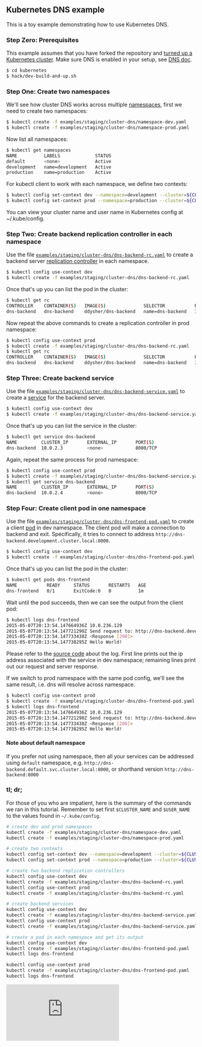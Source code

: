 ## Kubernetes DNS example

This is a toy example demonstrating how to use Kubernetes DNS.

### Step Zero: Prerequisites

This example assumes that you have forked the repository and [turned up a Kubernetes cluster](https://kubernetes.io/docs/setup/pick-right-solution/). Make sure DNS is enabled in your setup, see [DNS doc](https://github.com/kubernetes/dns).

```sh
$ cd kubernetes
$ hack/dev-build-and-up.sh
```

### Step One: Create two namespaces

We'll see how cluster DNS works across multiple [namespaces](https://kubernetes.io/docs/concepts/overview/working-with-objects/namespaces/), first we need to create two namespaces:

```sh
$ kubectl create -f examples/staging/cluster-dns/namespace-dev.yaml
$ kubectl create -f examples/staging/cluster-dns/namespace-prod.yaml
```

Now list all namespaces:

```sh
$ kubectl get namespaces
NAME          LABELS             STATUS
default       <none>             Active
development   name=development   Active
production    name=production    Active
```

For kubectl client to work with each namespace, we define two contexts:

```sh
$ kubectl config set-context dev --namespace=development --cluster=${CLUSTER_NAME} --user=${USER_NAME}
$ kubectl config set-context prod --namespace=production --cluster=${CLUSTER_NAME} --user=${USER_NAME}
```

You can view your cluster name and user name in Kubernetes config at ~/.kube/config.

### Step Two: Create backend replication controller in each namespace

Use the file [`examples/staging/cluster-dns/dns-backend-rc.yaml`](dns-backend-rc.yaml) to create a backend server [replication controller](https://kubernetes.io/docs/concepts/workloads/controllers/replicationcontroller/) in each namespace.

```sh
$ kubectl config use-context dev
$ kubectl create -f examples/staging/cluster-dns/dns-backend-rc.yaml
```

Once that's up you can list the pod in the cluster:

```sh
$ kubectl get rc
CONTROLLER    CONTAINER(S)   IMAGE(S)              SELECTOR           REPLICAS
dns-backend   dns-backend    ddysher/dns-backend   name=dns-backend   1
```

Now repeat the above commands to create a replication controller in prod namespace:

```sh
$ kubectl config use-context prod
$ kubectl create -f examples/staging/cluster-dns/dns-backend-rc.yaml
$ kubectl get rc
CONTROLLER    CONTAINER(S)   IMAGE(S)              SELECTOR           REPLICAS
dns-backend   dns-backend    ddysher/dns-backend   name=dns-backend   1
```

### Step Three: Create backend service

Use the file [`examples/staging/cluster-dns/dns-backend-service.yaml`](dns-backend-service.yaml) to create
a [service](https://kubernetes.io/docs/concepts/services-networking/service/) for the backend server.

```sh
$ kubectl config use-context dev
$ kubectl create -f examples/staging/cluster-dns/dns-backend-service.yaml
```

Once that's up you can list the service in the cluster:

```sh
$ kubectl get service dns-backend
NAME         CLUSTER_IP       EXTERNAL_IP       PORT(S)                SELECTOR          AGE
dns-backend  10.0.2.3         <none>            8000/TCP               name=dns-backend  1d
```

Again, repeat the same process for prod namespace:

```sh
$ kubectl config use-context prod
$ kubectl create -f examples/staging/cluster-dns/dns-backend-service.yaml
$ kubectl get service dns-backend
NAME         CLUSTER_IP       EXTERNAL_IP       PORT(S)                SELECTOR          AGE
dns-backend  10.0.2.4         <none>            8000/TCP               name=dns-backend  1d
```

### Step Four: Create client pod in one namespace

Use the file [`examples/staging/cluster-dns/dns-frontend-pod.yaml`](dns-frontend-pod.yaml) to create a client [pod](https://kubernetes.io/docs/concepts/workloads/pods/pod/) in dev namespace. The client pod will make a connection to backend and exit. Specifically, it tries to connect to address `http://dns-backend.development.cluster.local:8000`.

```sh
$ kubectl config use-context dev
$ kubectl create -f examples/staging/cluster-dns/dns-frontend-pod.yaml
```

Once that's up you can list the pod in the cluster:

```sh
$ kubectl get pods dns-frontend
NAME           READY     STATUS       RESTARTS   AGE
dns-frontend   0/1       ExitCode:0   0          1m
```

Wait until the pod succeeds, then we can see the output from the client pod:

```sh
$ kubectl logs dns-frontend
2015-05-07T20:13:54.147664936Z 10.0.236.129
2015-05-07T20:13:54.147721290Z Send request to: http://dns-backend.development.cluster.local:8000
2015-05-07T20:13:54.147733438Z <Response [200]>
2015-05-07T20:13:54.147738295Z Hello World!
```

Please refer to the [source code](images/frontend/client.py) about the log. First line prints out the ip address associated with the service in dev namespace; remaining lines print out our request and server response.

If we switch to prod namespace with the same pod config, we'll see the same result, i.e. dns will resolve across namespace.

```sh
$ kubectl config use-context prod
$ kubectl create -f examples/staging/cluster-dns/dns-frontend-pod.yaml
$ kubectl logs dns-frontend
2015-05-07T20:13:54.147664936Z 10.0.236.129
2015-05-07T20:13:54.147721290Z Send request to: http://dns-backend.development.cluster.local:8000
2015-05-07T20:13:54.147733438Z <Response [200]>
2015-05-07T20:13:54.147738295Z Hello World!
```


#### Note about default namespace

If you prefer not using namespace, then all your services can be addressed using `default` namespace, e.g. `http://dns-backend.default.svc.cluster.local:8000`, or shorthand version `http://dns-backend:8000`


### tl; dr;

For those of you who are impatient, here is the summary of the commands we ran in this tutorial. Remember to set first `$CLUSTER_NAME` and `$USER_NAME` to the values found in `~/.kube/config`.

```sh
# create dev and prod namespaces
kubectl create -f examples/staging/cluster-dns/namespace-dev.yaml
kubectl create -f examples/staging/cluster-dns/namespace-prod.yaml

# create two contexts
kubectl config set-context dev --namespace=development --cluster=${CLUSTER_NAME} --user=${USER_NAME}
kubectl config set-context prod --namespace=production --cluster=${CLUSTER_NAME} --user=${USER_NAME}

# create two backend replication controllers
kubectl config use-context dev
kubectl create -f examples/staging/cluster-dns/dns-backend-rc.yaml
kubectl config use-context prod
kubectl create -f examples/staging/cluster-dns/dns-backend-rc.yaml

# create backend services
kubectl config use-context dev
kubectl create -f examples/staging/cluster-dns/dns-backend-service.yaml
kubectl config use-context prod
kubectl create -f examples/staging/cluster-dns/dns-backend-service.yaml

# create a pod in each namespace and get its output
kubectl config use-context dev
kubectl create -f examples/staging/cluster-dns/dns-frontend-pod.yaml
kubectl logs dns-frontend

kubectl config use-context prod
kubectl create -f examples/staging/cluster-dns/dns-frontend-pod.yaml
kubectl logs dns-frontend
```


<!-- BEGIN MUNGE: GENERATED_ANALYTICS -->
[![Analytics](https://kubernetes-site.appspot.com/UA-36037335-10/GitHub/examples/cluster-dns/README.md?pixel)]()
<!-- END MUNGE: GENERATED_ANALYTICS -->
